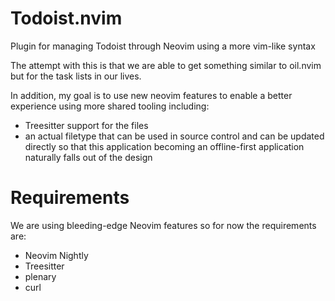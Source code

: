 # Todoist.nvim
Plugin for managing Todoist through Neovim using a more vim-like syntax

The attempt with this is that we are able to get something similar to oil.nvim but for the task lists in our lives.

In addition, my goal is to use new neovim features to enable a better experience using more shared tooling including:
- Treesitter support for the files
- an actual filetype that can be used in source control and can be updated directly so that this application becoming an offline-first application naturally falls out of the design

# Requirements
We are using bleeding-edge Neovim features so for now the requirements are:
- Neovim Nightly
- Treesitter
- plenary 
- curl

